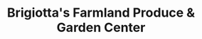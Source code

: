 ---
title: "Brigiotta's Farmland Produce & Garden Center"
url: /jamestown/brigiottas-farmland-produce-und-garden-center/
shop: Gemüse & Obst
---